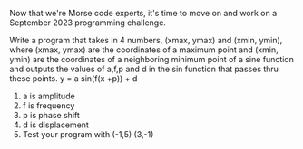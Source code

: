 Now that we're Morse code experts, it's time to move on and work on a September 2023 programming challenge.

Write a program that takes in 4 numbers, (xmax, ymax) and (xmin, ymin), where (xmax, ymax)  are the coordinates of a maximum point and (xmin, ymin) are the coordinates of a neighboring minimum point of a sine function and outputs the values of a,f,p and d in the sin function that passes thru these points.
y = a sin(f(x +p)) + d

1. a is amplitude
1. f is frequency
1. p is phase shift 
1. d is displacement
1. Test your program with (-1,5) (3,-1)
